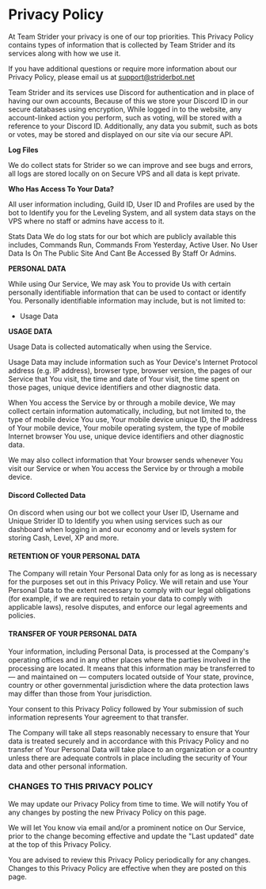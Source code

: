 # Privacy Policy

At Team Strider your privacy is one of our top priorities. This Privacy Policy contains types of information that is collected by Team Strider and its services along with how we use it.

If you have additional questions or require more information about our Privacy Policy, please email us at support@striderbot.net

Team Strider and its services use Discord for authentication and in place of having our own accounts, Because of this we store your Discord ID in our secure databases using encryption, While logged in to the website, any account-linked action you perform, such as voting, will be stored with a reference to your Discord ID. Additionally, any data you submit, such as bots or votes, may be stored and displayed on our site via our secure API.

**Log Files**

We do collect stats for Strider so we can improve and see bugs and errors, all logs are stored locally on on Secure VPS and all data is kept private.

**Who Has Access To Your Data?**

 All user information including, Guild ID, User ID and Profiles are used by the bot to Identify you for the Leveling System, and all system data stays on the VPS where no staff or admins have access to it.

Stats Data We do log stats for our bot which are publicly available this includes, Commands Run, Commands From Yesterday, Active User. No User Data Is On The Public Site And Cant Be Accessed By Staff Or Admins.

**PERSONAL DATA**

While using Our Service, We may ask You to provide Us with certain personally identifiable information that can be used to contact or identify You. Personally identifiable information may include, but is not limited to:

* Usage Data

**USAGE DATA**

Usage Data is collected automatically when using the Service.

Usage Data may include information such as Your Device's Internet Protocol address \(e.g. IP address\), browser type, browser version, the pages of our Service that You visit, the time and date of Your visit, the time spent on those pages, unique device identifiers and other diagnostic data.

When You access the Service by or through a mobile device, We may collect certain information automatically, including, but not limited to, the type of mobile device You use, Your mobile device unique ID, the IP address of Your mobile device, Your mobile operating system, the type of mobile Internet browser You use, unique device identifiers and other diagnostic data.

We may also collect information that Your browser sends whenever You visit our Service or when You access the Service by or through a mobile device.

#### Discord Collected Data

On discord when using our bot we collect your User ID, Username and Unique Strider ID to Identify you when using services such as our dashboard when logging in and our economy and or levels system for storing Cash, Level, XP and more. 

#### RETENTION OF YOUR PERSONAL DATA

The Company will retain Your Personal Data only for as long as is necessary for the purposes set out in this Privacy Policy. We will retain and use Your Personal Data to the extent necessary to comply with our legal obligations \(for example, if we are required to retain your data to comply with applicable laws\), resolve disputes, and enforce our legal agreements and policies.

#### TRANSFER OF YOUR PERSONAL DATA

Your information, including Personal Data, is processed at the Company's operating offices and in any other places where the parties involved in the processing are located. It means that this information may be transferred to — and maintained on — computers located outside of Your state, province, country or other governmental jurisdiction where the data protection laws may differ than those from Your jurisdiction.

Your consent to this Privacy Policy followed by Your submission of such information represents Your agreement to that transfer.

The Company will take all steps reasonably necessary to ensure that Your data is treated securely and in accordance with this Privacy Policy and no transfer of Your Personal Data will take place to an organization or a country unless there are adequate controls in place including the security of Your data and other personal information.

### CHANGES TO THIS PRIVACY POLICY

We may update our Privacy Policy from time to time. We will notify You of any changes by posting the new Privacy Policy on this page.

We will let You know via email and/or a prominent notice on Our Service, prior to the change becoming effective and update the "Last updated" date at the top of this Privacy Policy.

You are advised to review this Privacy Policy periodically for any changes. Changes to this Privacy Policy are effective when they are posted on this page.  


